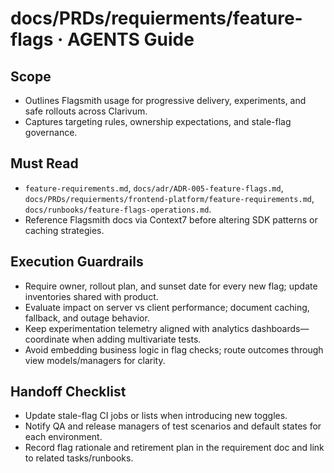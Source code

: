 # docs/PRDs/requierments/feature-flags · AGENTS Guide

## Scope
- Outlines Flagsmith usage for progressive delivery, experiments, and safe rollouts across Clarivum.
- Captures targeting rules, ownership expectations, and stale-flag governance.

## Must Read
- `feature-requirements.md`, `docs/adr/ADR-005-feature-flags.md`, `docs/PRDs/requierments/frontend-platform/feature-requirements.md`, `docs/runbooks/feature-flags-operations.md`.
- Reference Flagsmith docs via Context7 before altering SDK patterns or caching strategies.

## Execution Guardrails
- Require owner, rollout plan, and sunset date for every new flag; update inventories shared with product.
- Evaluate impact on server vs client performance; document caching, fallback, and outage behavior.
- Keep experimentation telemetry aligned with analytics dashboards—coordinate when adding multivariate tests.
- Avoid embedding business logic in flag checks; route outcomes through view models/managers for clarity.

## Handoff Checklist
- Update stale-flag CI jobs or lists when introducing new toggles.
- Notify QA and release managers of test scenarios and default states for each environment.
- Record flag rationale and retirement plan in the requirement doc and link to related tasks/runbooks.
